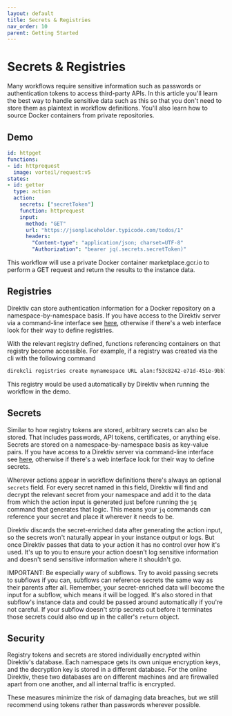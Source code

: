 ```yaml
---
layout: default
title: Secrets & Registries
nav_order: 10
parent: Getting Started
---
```


# Secrets & Registries

Many workflows require sensitive information such as passwords or authentication tokens to access third-party APIs. In this article you'll learn the best way to handle sensitive data such as this so that you don't need to store them as plaintext in workflow definitions. You'll also learn how to source Docker containers from private repositories. 

## Demo 

```yaml
id: httpget
functions:
- id: httprequest
  image: vorteil/request:v5
states:
- id: getter 
  type: action
  action:
    secrets: ["secretToken"]
    function: httprequest
    input:
      method: "GET"
      url: "https://jsonplaceholder.typicode.com/todos/1"
      headers:
        "Content-type": "application/json; charset=UTF-8"
        "Authorization": "bearer jq(.secrets.secretToken)"
```

This workflow will use a private Docker container marketplace.gcr.io to perform a GET request and return the results to the instance data. 

## Registries

Direktiv can store authentication information for a Docker repository on a namespace-by-namespace basis. If you have access to the Direktiv server via a command-line interface see [here](/docs/cli/registries.html), otherwise if there's a web interface look for their way to define registries. 

With the relevant registry defined, functions referencing containers on that registry become accessible. For example, if a registry was created via the cli with the following command

```sh
direkcli registries create mynamespace URL alan:f53c8242-e71d-451e-9bb7-ee85742a6ed8
```

This registry would be used automatically by Direktiv when running the workflow in the demo.

## Secrets 

Similar to how registry tokens are stored, arbitrary secrets can also be stored. That includes passwords, API tokens, certificates, or anything else. Secrets are stored on a namespace-by-namespace basis as key-value pairs. If you have access to a Direktiv server via command-line interface see [here](/docs/cli/secrets.html), otherwise if there's a web interface look for their way to define secrets.

Wherever actions appear in workflow definitions there's always an optional `secrets` field. For every secret named in this field, Direktiv will find and decrypt the relevant secret from your namespace and add it to the data from which the action input is generated just before running the `jq` command that generates that logic. This means your `jq` commands can reference your secret and place it wherever it needs to be. 

Direktiv discards the secret-enriched data after generating the action input, so the secrets won't naturally appear in your instance output or logs. But once Direktiv passes that data to your action it has no control over how it's used. It's up to you to ensure your action doesn't log sensitive information and doesn't send sensitive information where it shouldn't go. 

IMPORTANT: Be especially wary of subflows. Try to avoid passing secrets to subflows if you can, subflows can reference secrets the same way as their parents after all. Remember, your secret-enriched data will become the input for a subflow, which means it will be logged. It's also stored in that subflow's instance data and could be passed around automatically if you're not careful. If your subflow doesn't strip secrets out before it terminates those secrets could also end up in the caller's `return` object. 

## Security

Registry tokens and secrets are stored individually encrypted within Direktiv's database. Each namespace gets its own unique encryption keys, and the decryption key is stored in a different database. For the online Direktiv, these two databases are on different machines and are firewalled apart from one another, and all internal traffic is encrypted. 

These measures minimize the risk of damaging data breaches, but we still recommend using tokens rather than passwords wherever possible.


